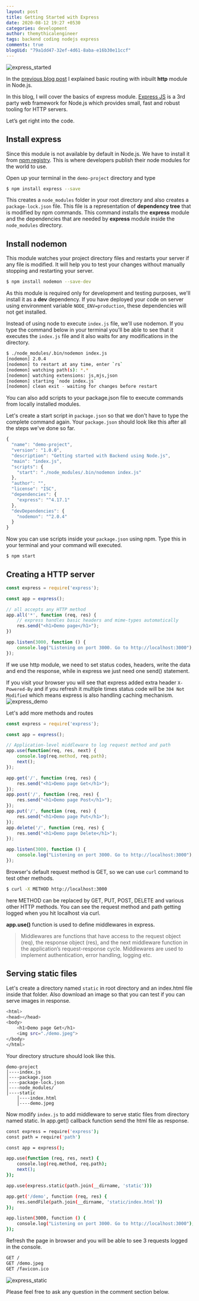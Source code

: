 ```yaml
---
layout: post
title: Getting Started with Express
date: 2020-08-12 19:27 +0530
categories: development
author: themythicalengineer
tags: backend coding nodejs express
comments: true
blogUid: "79a1dd47-32ef-4d61-8aba-e16b30e11ccf"
---
```

![express_started](/assets/images/getting-started-with-express/express_started.jpg)

In the [previous blog post][1] I explained basic routing with inbuilt **http** module in Node.js.

In this blog, I will cover the basics of express module. [Express JS][2] is a 3rd party web framework for Node.js which provides small, fast and robust tooling for HTTP servers.

Let’s get right into the code.

## Install express
Since this module is not available by default in Node.js. We have to install it from [npm registry][3]. This is where developers publish their node modules for the world to use.

Open up your terminal in the `demo-project` directory and type
```bash
$ npm install express --save
```

This creates a `node_modules` folder in your root directory and also creates a `package-lock.json` file. This file is a representation of **dependency tree** that is modified by npm commands. This command installs the **express** module and the dependencies that are needed by **express** module inside the `node_modules` directory.

## Install nodemon
This module watches your project directory files and restarts your server if any file is modified. It will help you to test your changes without manually stopping and restarting your server. 

```bash
$ npm install nodemon --save-dev
```

As this module is required only for development and testing purposes, we'll install it as a **dev** dependency. If you have deployed your code on server using environment variable `NODE_ENV=production`, these dependencies will not get installed. 

Instead of using node to execute `index.js` file, we'll use nodemon. If you type the command below in your terminal you'll be able to see that it executes the `index.js` file and it also waits for any modifications in the directory.

```bash
$ ./node_modules/.bin/nodemon index.js
[nodemon] 2.0.4
[nodemon] to restart at any time, enter `rs`
[nodemon] watching path(s): *.*
[nodemon] watching extensions: js,mjs,json
[nodemon] starting `node index.js`
[nodemon] clean exit - waiting for changes before restart
```

You can also add scripts to your package.json file to execute commands from locally installed modules.

Let's create a start script in `package.json` so that we don't have to type the complete command again. Your `package.json` should look like this after all the steps we've done so far.

```js
{
  "name": "demo-project",
  "version": "1.0.0",
  "description": "Getting started with Backend using Node.js",
  "main": "index.js",
  "scripts": {
    "start": "./node_modules/.bin/nodemon index.js"
  },
  "author": "",
  "license": "ISC",
  "dependencies": {
    "express": "^4.17.1"
  },
  "devDependencies": {
    "nodemon": "^2.0.4"
  }
}
```

Now you can use scripts inside your `package.json` using npm. Type this in your terminal and your command will executed.

```
$ npm start
```

## Creating a HTTP server
```js
const express = require('express');

const app = express();

// all accepts any HTTP method
app.all('*', function (req, res) {
    // express handles basic headers and mime-types automatically
    res.send("<h1>Demo page</h1>");
})

app.listen(3000, function () {
    console.log("Listening on port 3000. Go to http://localhost:3000");
});
```

If we use http module, we need to set status codes, headers, write the data and end the response, while in express we just need one send() statement.

If you visit your browser you will see that express added extra header `X-Powered-By` and if you refresh it multiple times status code will be `304 Not Modified` which means express is also handling caching mechanism.
![express_demo](/assets/images/getting-started-with-express/express_demo.png)

Let's add more methods and routes
```js
const express = require('express');

const app = express();

// Application-level middleware to log request method and path
app.use(function(req, res, next) { 
	console.log(req.method, req.path); 
	next();
});

app.get('/', function (req, res) {    
    res.send("<h1>Demo page Get</h1>");
});
app.post('/', function (req, res) {    
    res.send("<h1>Demo page Post</h1>");
});
app.put('/', function (req, res) {    
    res.send("<h1>Demo page Put</h1>");
});
app.delete('/', function (req, res) {    
    res.send("<h1>Demo page Delete</h1>");
});

app.listen(3000, function () {
    console.log("Listening on port 3000. Go to http://localhost:3000");
});
```

Browser's default request method is GET, so we can use `curl` command to test other methods.
```bash
$ curl -X METHOD http://localhost:3000
```
here METHOD can be replaced by GET, PUT, POST, DELETE and various other HTTP methods. You can see the request method and path getting logged when you hit localhost via curl.

**app.use()** function is used to define middlewares in express. 

>Middlewares are functions that have access to the request object (req), the response object (res), and the next middleware function in the application’s request-response cycle. Middlewares are used to implement authentication, error handling, logging etc.

## Serving static files
Let's create a directory named `static` in root directory and an index.html file inside that folder. Also download an image so that you can test if you can serve images in response.
```bash
<html>
<head></head>
<body>
    <h1>Demo page Get</h1>
    <img src="./demo.jpeg">
</body>
</html>
```

Your directory structure should look like this.
```
demo-project
│----index.js
│----package.json
│----package-lock.json
│----node_modules/
│----static
    │----index.html
    │----demo.jpeg
```

Now modify `index.js` to add middleware to serve static files from directory named static. In app.get() callback function send the html file as response.

```bash
const express = require('express');
const path = require('path')

const app = express();

app.use(function (req, res, next) {
    console.log(req.method, req.path);
    next();
});

app.use(express.static(path.join(__dirname, 'static')))

app.get('/demo', function (req, res) {    
    res.sendFile(path.join(__dirname, 'static/index.html'))
});

app.listen(3000, function () {
    console.log("Listening on port 3000. Go to http://localhost:3000");
});
```

Refresh the page in browser and you will be able to see 3 requests logged in the console.

```bash
GET /
GET /demo.jpeg
GET /favicon.ico
```

![express_static](/assets/images/getting-started-with-express/express_static.png)

Please feel free to ask any question in the comment section below.

[1]:	https://themythicalengineer.com/getting-started-with-nodejs-backend-development.html
[2]:	https://expressjs.com/
[3]:	https://www.npmjs.com/package/express